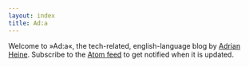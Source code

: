 ```yaml
---
layout: index
title: Ad:a
---
```


Welcome to »Ad:a«, the tech-related, english-language blog by
<a rel="author" href="//adrianlang.de/id">Adrian Heine</a>. Subscribe to the
[Atom feed](/feed.atom) to get notified when it is updated.
